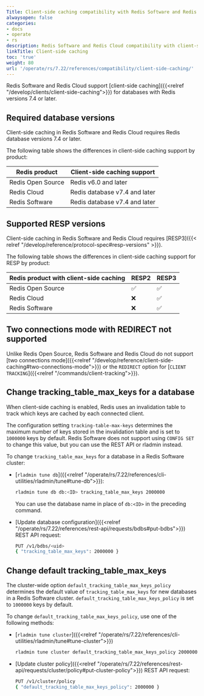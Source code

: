 ```yaml
---
Title: Client-side caching compatibility with Redis Software and Redis Cloud
alwaysopen: false
categories:
- docs
- operate
- rs
description: Redis Software and Redis Cloud compatibility with client-side caching.
linkTitle: Client-side caching
toc: 'true'
weight: 80
url: '/operate/rs/7.22/references/compatibility/client-side-caching/'
---
```


Redis Software and Redis Cloud support [client-side caching]({{<relref "/develop/clients/client-side-caching">}}) for databases with Redis versions 7.4 or later.

## Required database versions

Client-side caching in Redis Software and Redis Cloud requires Redis database versions 7.4 or later.

The following table shows the differences in client-side caching support by product:

| Redis product           | Client-side caching support |
|-------------------------|-----------------------------|
| Redis Open Source       | Redis v6.0 and later |
| Redis Cloud             | Redis database v7.4 and later |
| Redis Software          | Redis database v7.4 and later |

## Supported RESP versions

Client-side caching in Redis Software and Redis Cloud requires [RESP3]({{< relref "/develop/reference/protocol-spec#resp-versions" >}}).

The following table shows the differences in client-side caching support for RESP by product:

| Redis product with client-side caching  | RESP2 | RESP3 |
|-------------------------|-------|-------|
| Redis Open Source       | <span title="Supported">&#x2705;</span> | <span title="Supported">&#x2705;</span> |
| Redis Cloud             | <span title="Not supported">&#x274c;</span> | <span title="Supported">&#x2705;</span> |
| Redis Software          | <span title="Not supported">&#x274c;</span> | <span title="Supported">&#x2705;</span> |

## Two connections mode with REDIRECT not supported

Unlike Redis Open Source, Redis Software and Redis Cloud do not support [two connections mode]({{<relref "/develop/reference/client-side-caching#two-connections-mode">}}) or the `REDIRECT` option for [`CLIENT TRACKING`]({{<relref "/commands/client-tracking">}}).

## Change tracking_table_max_keys for a database

When client-side caching is enabled, Redis uses an invalidation table to track which keys are cached by each connected client.

The configuration setting `tracking-table-max-keys` determines the maximum number of keys stored in the invalidation table and is set to `1000000` keys by default. Redis Software does not support using `CONFIG SET` to change this value, but you can use the REST API or rladmin instead.

To change `tracking_table_max_keys` for a database in a Redis Software cluster:

- [`rladmin tune db`]({{<relref "/operate/rs/7.22/references/cli-utilities/rladmin/tune#tune-db">}}):

    ```sh
    rladmin tune db db:<ID> tracking_table_max_keys 2000000
    ```

    You can use the database name in place of `db:<ID>` in the preceding command.

- [Update database configuration]({{<relref "/operate/rs/7.22/references/rest-api/requests/bdbs#put-bdbs">}}) REST API request:

    ```sh
    PUT /v1/bdbs/<uid> 
    { "tracking_table_max_keys": 2000000 }
    ```

## Change default tracking_table_max_keys

The cluster-wide option `default_tracking_table_max_keys_policy` determines the default value of `tracking_table_max_keys` for new databases in a Redis Software cluster. `default_tracking_table_max_keys_policy` is set to `1000000` keys by default.

To change `default_tracking_table_max_keys_policy`, use one of the following methods:

- [`rladmin tune cluster`]({{<relref "/operate/rs/7.22/references/cli-utilities/rladmin/tune#tune-cluster">}})

    ```sh
    rladmin tune cluster default_tracking_table_max_keys_policy 2000000
    ```

- [Update cluster policy]({{<relref "/operate/rs/7.22/references/rest-api/requests/cluster/policy#put-cluster-policy">}}) REST API request:

    ```sh
    PUT /v1/cluster/policy 
    { "default_tracking_table_max_keys_policy": 2000000 }
    ```

